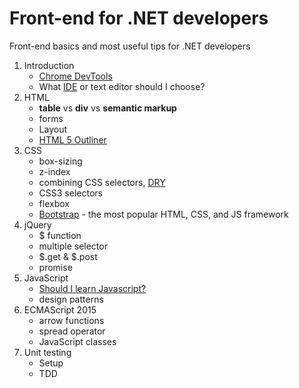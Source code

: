 # Front-end for .NET developers
Front-end basics and most useful tips for .NET developers

1. Introduction
   * [Chrome DevTools](https://developer.chrome.com/devtools)
   * What [IDE](https://en.wikipedia.org/wiki/Integrated_development_environment) or text editor should I choose?
2. HTML
   * **table** vs **div** vs **semantic markup**
   * forms
   * Layout
   * [HTML 5 Outliner](https://gsnedders.html5.org/outliner/)
3. CSS
   * box-sizing
   * z-index
   * combining CSS selectors, [DRY](https://en.wikipedia.org/wiki/Don't_repeat_yourself "Don't repeat yourself")
   * CSS3 selectors
   * flexbox
   * [Bootstrap](http://getbootstrap.com) - the most popular HTML, CSS, and JS framework
4. jQuery
   * $ function
   * multiple selector
   * $.get & $.post
   * promise
5. JavaScript
   * [Should I learn Javascript?](http://shouldilearnjavascript.com)
   * design patterns
6. ECMAScript 2015
   * arrow functions
   * spread operator
   * JavaScript classes
7. Unit testing
   * Setup
   * TDD
